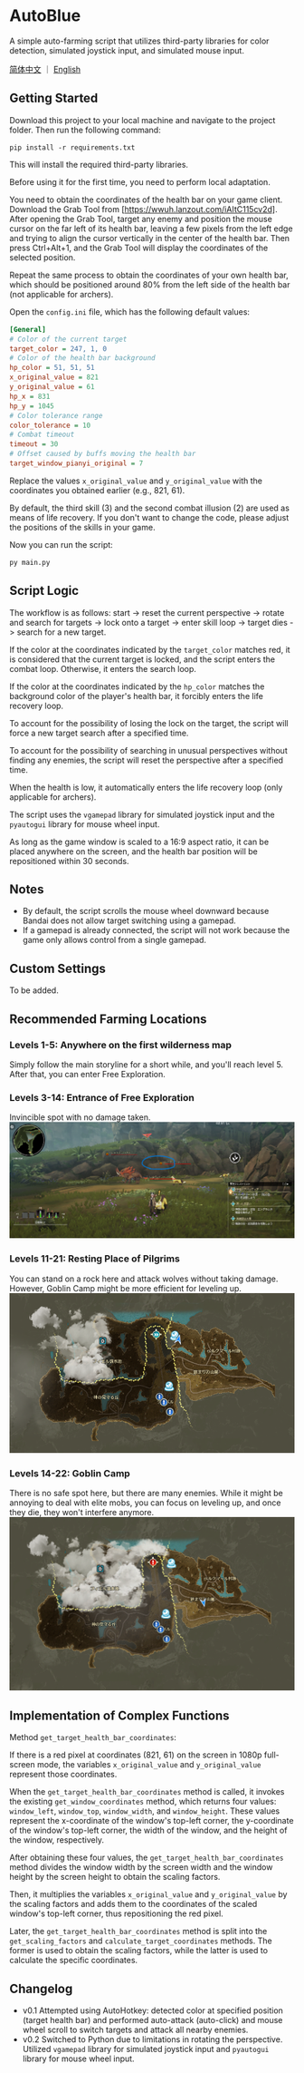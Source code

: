 # AutoBlue

A simple auto-farming script that utilizes third-party libraries for color detection, simulated joystick input, and simulated mouse input.

[简体中文](README.zh-CN.md) ｜ [English](README.md)

## Getting Started

Download this project to your local machine and navigate to the project folder. Then run the following command:

```
pip install -r requirements.txt
```

This will install the required third-party libraries.

Before using it for the first time, you need to perform local adaptation.

You need to obtain the coordinates of the health bar on your game client. Download the Grab Tool from [https://wwuh.lanzout.com/iAItC115cv2d]. After opening the Grab Tool, target any enemy and position the mouse cursor on the far left of its health bar, leaving a few pixels from the left edge and trying to align the cursor vertically in the center of the health bar. Then press Ctrl+Alt+1, and the Grab Tool will display the coordinates of the selected position.

Repeat the same process to obtain the coordinates of your own health bar, which should be positioned around 80% from the left side of the health bar (not applicable for archers). 

Open the `config.ini` file, which has the following default values:

```ini
[General]
# Color of the current target
target_color = 247, 1, 0
# Color of the health bar background
hp_color = 51, 51, 51
x_original_value = 821
y_original_value = 61
hp_x = 831
hp_y = 1045
# Color tolerance range
color_tolerance = 10
# Combat timeout
timeout = 30
# Offset caused by buffs moving the health bar
target_window_pianyi_original = 7
```

Replace the values `x_original_value` and `y_original_value` with the coordinates you obtained earlier (e.g., 821, 61).

By default, the third skill (3) and the second combat illusion (2) are used as means of life recovery. If you don't want to change the code, please adjust the positions of the skills in your game.

Now you can run the script:

```python
py main.py
```

## Script Logic

The workflow is as follows: start -> reset the current perspective -> rotate and search for targets -> lock onto a target -> enter skill loop -> target dies -> search for a new target.

If the color at the coordinates indicated by the `target_color` matches red, it is considered that the current target is locked, and the script enters the combat loop. Otherwise, it enters the search loop.

If the color at the coordinates indicated by the `hp_color` matches the background color of the player's health bar, it forcibly enters the life recovery loop.

To account for the possibility of losing the lock on the target, the script will force a new target search after a specified time.

To account for the possibility of searching in unusual perspectives without finding any enemies, the script will reset the perspective after a specified time.

When the health is low, it automatically enters the life recovery loop (only applicable for archers).

The script uses the `vgamepad` library for simulated joystick input and the `pyautogui` library for mouse wheel input.

As long as the game window is scaled to a 16:9 aspect ratio, it can be placed anywhere on the screen, and the health bar position will be repositioned within 30 seconds.

## Notes

- By default, the script scrolls the mouse wheel downward because Bandai does not allow target switching using a gamepad.
- If a gamepad is already connected, the script will not work because the game only allows control from a single gamepad.

## Custom Settings

To be added.



## Recommended Farming Locations

### Levels 1-5: Anywhere on the first wilderness map
Simply follow the main storyline for a short while, and you'll reach level 5. After that, you can enter Free Exploration.

### Levels 3-14: Entrance of Free Exploration
Invincible spot with no damage taken.
![img](https://raw.githubusercontent.com/lingyun67/AutoBlue/main/img/3-14.png)

### Levels 11-21: Resting Place of Pilgrims
You can stand on a rock here and attack wolves without taking damage. However, Goblin Camp might be more efficient for leveling up.
![img](https://raw.githubusercontent.com/lingyun67/AutoBlue/main/img/11-21.png)

### Levels 14-22: Goblin Camp
There is no safe spot here, but there are many enemies. While it might be annoying to deal with elite mobs, you can focus on leveling up, and once they die, they won't interfere anymore.
![img](https://raw.githubusercontent.com/lingyun67/AutoBlue/main/img/14-22.png)

## Implementation of Complex Functions

Method `get_target_health_bar_coordinates`:

If there is a red pixel at coordinates (821, 61) on the screen in 1080p full-screen mode, the variables `x_original_value` and `y_original_value` represent those coordinates.

When the `get_target_health_bar_coordinates` method is called, it invokes the existing `get_window_coordinates` method, which returns four values: `window_left`, `window_top`, `window_width`, and `window_height`. These values represent the x-coordinate of the window's top-left corner, the y-coordinate of the window's top-left corner, the width of the window, and the height of the window, respectively.

After obtaining these four values, the `get_target_health_bar_coordinates` method divides the window width by the screen width and the window height by the screen height to obtain the scaling factors.

Then, it multiplies the variables `x_original_value` and `y_original_value` by the scaling factors and adds them to the coordinates of the scaled window's top-left corner, thus repositioning the red pixel.

Later, the `get_target_health_bar_coordinates` method is split into the `get_scaling_factors` and `calculate_target_coordinates` methods. The former is used to obtain the scaling factors, while the latter is used to calculate the specific coordinates.

## Changelog

- v0.1 Attempted using AutoHotkey: detected color at specified position (target health bar) and performed auto-attack (auto-click) and mouse wheel scroll to switch targets and attack all nearby enemies.
- v0.2 Switched to Python due to limitations in rotating the perspective. Utilized `vgamepad` library for simulated joystick input and `pyautogui` library for mouse wheel input.
